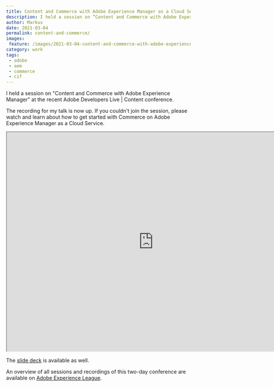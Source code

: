 ```yaml
---
title: Content and Commerce with Adobe Experience Manager as a Cloud Service
description: I held a session on “Content and Commerce with Adobe Experience Manager” at the recent Adobe Developers Live. The recording for my talk is now up. If you couldn’t join the session, please watch and learn about how to get started with Commerce on Adobe Experience Manager as a Cloud Service.
author: Markus
date: 2021-03-04
permalink: content-and-commerce/
images:
 feature: /images/2021-03-04-content-and-commerce-with-adobe-experience-manager-as-a-cloud-service/content-and-commerce.png
category: work
tags:
 - adobe
 - aem
 - commerce
 - cif
---
```


I held a session on "Content and Commerce with Adobe Experience Manager" at the recent Adobe Developers Live | Content conference.

The recording for my talk is now up. If you couldn't join the session, please watch and learn about how to get started with Commerce on Adobe Experience Manager as a Cloud Service.

<iframe width="680" height="400" allowfullscreen="" src="https://video.tv.adobe.com/v/331851/?quality=12&amp;learn=on&amp;hidetitle=true&amp;captions=eng" style="width: 800px; height: 600px;"><source src="https://video.tv.adobe.com/v/331851/?quality=12&learn=on&hidetitle=true" type="" /><p>Your browser does not support the iframe element.</p></iframe>

The [slide deck](https://experienceleague.adobe.com/docs/adobe-developers-live-events/assets/content-commerce.pdf) is available as well.

An overview of all sessions and recordings of this two-day conference are available on [Adobe Experience League](https://experienceleague.adobe.com/docs/adobe-developers-live-events/events/content/feb2021/overview.html?lang=en#content).

